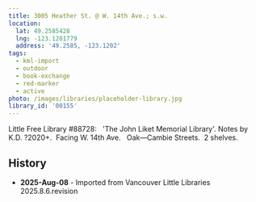 ```yaml
---
title: 3005 Heather St. @ W. 14th Ave.; s.w.
location:
  lat: 49.2585428
  lng: -123.1201779
  address: '49.2585, -123.1202'
tags:
  - kml-import
  - outdoor
  - book-exchange
  - red-marker
  - active
photo: /images/libraries/placeholder-library.jpg
library_id: '00155'
---
```

Little Free Library #88728:  
'The John Liket Memorial Library'.
Notes by K.D. ?2020+.  Facing W. 14th Ave.  
Oak—Cambie Streets.  2 shelves.

## History
- **2025-Aug-08** - Imported from Vancouver Little Libraries 2025.8.6.revision
